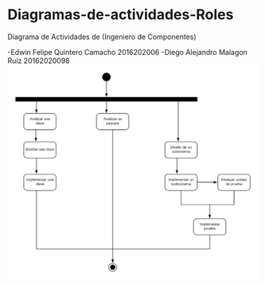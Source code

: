 # Diagramas-de-actividades-Roles

Diagrama de Actividades de (Ingeniero de Componentes)

-Edwin Felipe Quintero Camacho 2016202006
-Diego Alejandro Malagon Ruiz 20162020098
![Dia_actividades](https://github.com/edwinQ2000/Diagramas-de-actividades-Roles/blob/master/Diagrama%20en%20actividades%20(Ingeniero%20de%20componentes)%20vs2.png)
